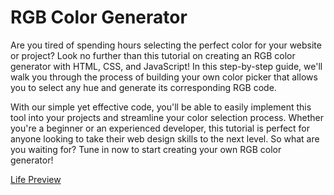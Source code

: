 # RGB Color Generator

Are you tired of spending hours selecting the perfect color for your website or project? Look no further than this tutorial on creating an RGB color generator with HTML, CSS, and JavaScript! In this step-by-step guide, we'll walk you through the process of building your own color picker that allows you to select any hue and generate its corresponding RGB code. 

With our simple yet effective code, you'll be able to easily implement this tool into your projects and streamline your color selection process. Whether you're a beginner or an experienced developer, this tutorial is perfect for anyone looking to take their web design skills to the next level. So what are you waiting for? Tune in now to start creating your own RGB color generator!

[Life Preview](https://tazmah.github.io/rgb-color-picker/)
